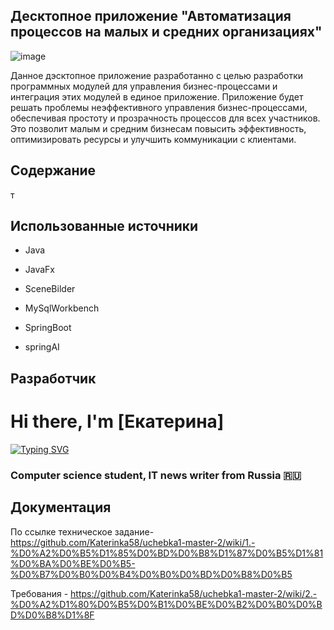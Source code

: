 ##  Десктопное приложение "Автоматизация процессов на малых и средних организациях"
![image](https://github.com/user-attachments/assets/8eb495b3-af74-44cf-b313-7719988c69bc)



Данное дэсктопное приложение разработанно с целью разработки программных модулей для управления бизнес-процессами и интеграция этих модулей в единое приложение. Приложение будет решать проблемы неэффективного управления бизнес-процессами, обеспечивая простоту и прозрачность процессов для всех участников. Это позволит малым и средним бизнесам повысить эффективность, оптимизировать ресурсы и улучшить коммуникации с клиентами.




##  Содержание 
т

##  Использованные источники

- Java 

- JavaFx

- SceneBilder

- MySqlWorkbench
  
- SpringBoot

- springAI

##  Разработчик

# Hi there, I'm [Екатерина]
[![Typing SVG](https://readme-typing-svg.herokuapp.com?color=%2336BCF7&lines=Computer+science+student)](https://git.io/typing-svg)
### Computer science student, IT news writer from Russia 🇷🇺

##  Документация
По ссылке техническое задание- https://github.com/Katerinka58/uchebka1-master-2/wiki/1.-%D0%A2%D0%B5%D1%85%D0%BD%D0%B8%D1%87%D0%B5%D1%81%D0%BA%D0%BE%D0%B5-%D0%B7%D0%B0%D0%B4%D0%B0%D0%BD%D0%B8%D0%B5


Требования - https://github.com/Katerinka58/uchebka1-master-2/wiki/2.-%D0%A2%D1%80%D0%B5%D0%B1%D0%BE%D0%B2%D0%B0%D0%BD%D0%B8%D1%8F
